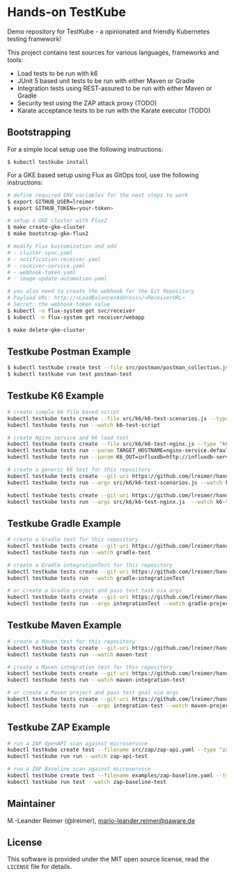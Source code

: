 # Hands-on TestKube

Demo repository for TestKube - a opinionated and friendly Kubernetes testing framework!

This project contains test sources for various languages, frameworks and tools:
- Load tests to be run with k6
- JUnit 5 based unit tests to be run with either Maven or Gradle
- Integration tests using REST-assured to be run with either Maven or Gradle
- Security test using the ZAP attack proxy (TODO)
- Karate acceptance tests to be run with the Karate executor (TODO)

## Bootstrapping

For a simple local setup use the following instructions:
```
$ kubectl testkube install
```

For a GKE based setup using Flux as GitOps tool, use the following instructions:
```bash
# define required ENV variables for the next steps to work
$ export GITHUB_USER=lreimer
$ export GITHUB_TOKEN=<your-token>

# setup a GKE cluster with Flux2
$ make create-gke-cluster
$ make bootstrap-gke-flux2

# modify Flux kustomization and add
# - cluster-sync.yaml
# - notification-receiver.yaml
# - receiver-service.yaml
# - webhook-token.yaml
# - image-update-automation.yaml

# you also need to create the webhook for the Git Repository
# Payload URL: http://<LoadBalancerAddress>/<ReceiverURL>
# Secret: the webhook-token value
$ kubectl -n flux-system get svc/receiver
$ kubectl -n flux-system get receiver/webapp

$ make delete-gke-cluster
```

## Testkube Postman Example

```bash
$ kubectl testkube create test --file src/postman/postman_collection.json --type postman/collection --name postman-test
$ kubectl testkube run test postman-test
```

## Testkube K6 Example

```bash
# create simple k6 file based script
kubectl testkube tests create --file src/k6/k6-test-scenarios.js --type "k6/script" --name k6-test-script
kubectl testkube tests run --watch k6-test-script

# create Nginx service and k6 load test
kubectl testkube tests create --file src/k6/k6-test-nginx.js --type "k6/script" --name k6-test-nginx
kubectl testkube tests run --param TARGET_HOSTNAME=nginx-service.default.svc.cluster.local --watch k6-test-nginx
kubectl testkube tests run --param K6_OUT=influxdb=http://influxdb-service:8086/k6 --param TARGET_HOSTNAME=nginx-service.default.svc.cluster.local --watch k6-test-nginx

# create a generic k6 test for this repository
kubectl testkube tests create --git-uri https://github.com/lreimer/hands-on-testkube.git --git-branch main --git-path src/k6/ --type "k6/script" --name k6-test-script-git
kubectl testkube tests run --args src/k6/k6-test-scenarios.js --watch k6-test-script-git

kubectl testkube tests create --git-uri https://github.com/lreimer/hands-on-testkube.git --git-branch main --git-path src/k6/ --type "k6/script" --name k6-test-nginx
kubectl testkube tests run --args src/k6/k6-test-nginx.js  --watch k6-test-nginx
```

## Testkube Gradle Example

```bash
# create a Gradle test for this repository
kubectl testkube tests create --git-uri https://github.com/lreimer/hands-on-testkube.git --git-branch main --type "gradle/test" --name gradle-test
kubectl testkube tests run --watch gradle-test

# create a Gradle integrationTest for this repository
kubectl testkube tests create --git-uri https://github.com/lreimer/hands-on-testkube.git --git-branch main --type "gradle/integrationTest" --name gradle-integrationTest
kubectl testkube tests run --watch gradle-integrationTest

# or create a Gradle project and pass test task via args
kubectl testkube tests create --git-uri https://github.com/lreimer/hands-on-testkube.git --git-branch main --type "gradle/project" --name gradle-project
kubectl testkube tests run --args integrationTest --watch gradle-project
```

## Testkube Maven Example

```bash
# create a Maven test for this repository
kubectl testkube tests create --git-uri https://github.com/lreimer/hands-on-testkube.git --git-branch main --type "maven/test" --name maven-test
kubectl testkube tests run --watch maven-test

# create a Maven integration test for this repository
kubectl testkube tests create --git-uri https://github.com/lreimer/hands-on-testkube.git --git-branch main --type "maven/integration-test" --name maven-integration-test
kubectl testkube tests run --watch maven-integration-test

# or create a Maven project and pass test goal via args
kubectl testkube tests create --git-uri https://github.com/lreimer/hands-on-testkube.git --git-branch main --type "maven/project" --name maven-project
kubectl testkube tests run --args integration-test --watch maven-project
```

## Testkube ZAP Example

```bash
# run a ZAP OpenAPI scan against microservice
kubectl testkube create test --filename src/zap/zap-api.yaml --type "zap/api" --name zap-api-test
kubectl testkube run run --watch zap-api-test

# run a ZAP Baseline scan against microservice
kubectl testkube create test --filename examples/zap-baseline.yaml --type "zap/baseline" --name zap-baseline-test
kubectl testkube run test --watch zap-baseline-test
```

## Maintainer

M.-Leander Reimer (@lreimer), <mario-leander.reimer@qaware.de>

## License

This software is provided under the MIT open source license, read the `LICENSE`
file for details.